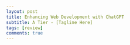 ```yaml
---
layout: post
title: Enhancing Web Development with ChatGPT
subtitle: A Tier - [Tagline Here]
tags: [review]
comments: true
---
```

